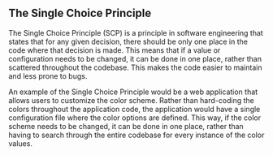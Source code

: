 ## The Single Choice Principle

The Single Choice Principle (SCP) is a principle in software engineering that states that for any given decision, there should be only one place in the code where that decision is made. This means that if a value or configuration needs to be changed, it can be done in one place, rather than scattered throughout the codebase. This makes the code easier to maintain and less prone to bugs.

An example of the Single Choice Principle would be a web application that allows users to customize the color scheme. Rather than hard-coding the colors throughout the application code, the application would have a single configuration file where the color options are defined. This way, if the color scheme needs to be changed, it can be done in one place, rather than having to search through the entire codebase for every instance of the color values.